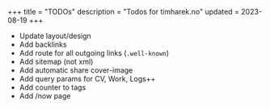 +++
title = "TODOs"
description = "Todos for timharek.no"
updated = 2023-08-19
+++

- Update layout/design
- Add backlinks
- Add route for all outgoing links (`.well-known`)
- Add sitemap (not xml)
- Add automatic share cover-image
- Add query params for CV, Work, Logs++
- Add counter to tags
- Add /now page
